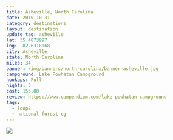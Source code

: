 ```yaml
---
title: Asheville, North Carolina
date: 2019-10-31
category: destinations
layout: destination
update_tag: asheville
lat: 35.4873997
lng: -82.6318068
city: Asheville
state: North Carolina
miles: 34
banner: /img/banners/north-carolina/banner-asheville.jpg
campground: Lake Powhatan Campground
hookups: Full
nights: 5
cost: 155.00
review: https://www.campendium.com/lake-powhatan-campground
tags:
  - loop2
  - national-forest-cg
---
```


<img src="{{ site.cdn }}/img/destinations/north-carolina/asheville.jpg">
